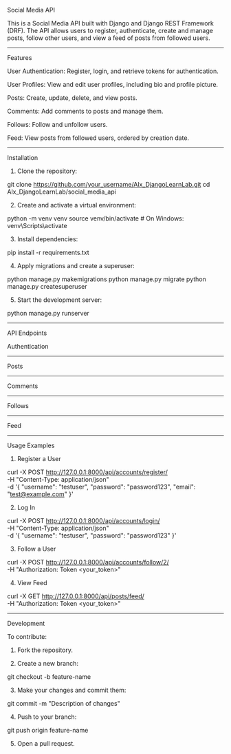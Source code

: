 Social Media API

This is a Social Media API built with Django and Django REST Framework (DRF). The API allows users to register, authenticate, create and manage posts, follow other users, and view a feed of posts from followed users.


---

Features

User Authentication: Register, login, and retrieve tokens for authentication.

User Profiles: View and edit user profiles, including bio and profile picture.

Posts: Create, update, delete, and view posts.

Comments: Add comments to posts and manage them.

Follows: Follow and unfollow users.

Feed: View posts from followed users, ordered by creation date.



---

Installation

1. Clone the repository:

git clone https://github.com/your_username/Alx_DjangoLearnLab.git
cd Alx_DjangoLearnLab/social_media_api


2. Create and activate a virtual environment:

python -m venv venv
source venv/bin/activate  # On Windows: venv\Scripts\activate


3. Install dependencies:

pip install -r requirements.txt


4. Apply migrations and create a superuser:

python manage.py makemigrations
python manage.py migrate
python manage.py createsuperuser


5. Start the development server:

python manage.py runserver




---

API Endpoints

Authentication


---

Posts


---

Comments


---

Follows


---

Feed


---

Usage Examples

1. Register a User

curl -X POST http://127.0.0.1:8000/api/accounts/register/ \
-H "Content-Type: application/json" \
-d '{
    "username": "testuser",
    "password": "password123",
    "email": "test@example.com"
}'

2. Log In

curl -X POST http://127.0.0.1:8000/api/accounts/login/ \
-H "Content-Type: application/json" \
-d '{
    "username": "testuser",
    "password": "password123"
}'

3. Follow a User

curl -X POST http://127.0.0.1:8000/api/accounts/follow/2/ \
-H "Authorization: Token <your_token>"

4. View Feed

curl -X GET http://127.0.0.1:8000/api/posts/feed/ \
-H "Authorization: Token <your_token>"


---

Development

To contribute:

1. Fork the repository.


2. Create a new branch:

git checkout -b feature-name


3. Make your changes and commit them:

git commit -m "Description of changes"


4. Push to your branch:

git push origin feature-name


5. Open a pull request.





